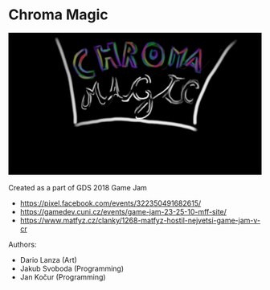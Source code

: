 # Chroma Magic

![alt text](https://github.com/Banzindun/ChromaMagic/blob/master/Assets/Art/UI/title.png)

Created as a part of GDS 2018 Game Jam
- https://pixel.facebook.com/events/322350491682615/
- https://gamedev.cuni.cz/events/game-jam-23-25-10-mff-site/
- https://www.matfyz.cz/clanky/1268-matfyz-hostil-nejvetsi-game-jam-v-cr

Authors:
- Dario Lanza (Art)
- Jakub Svoboda (Programming)
- Jan Kočur (Programming)

